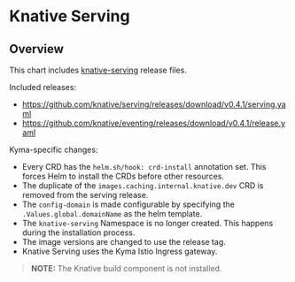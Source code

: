 # Knative Serving

## Overview

This chart includes [knative-serving](https://github.com/knative/docs/tree/master/docs/serving) release files.

Included releases:
 * https://github.com/knative/serving/releases/download/v0.4.1/serving.yaml
 * https://github.com/knative/eventing/releases/download/v0.4.1/release.yaml

Kyma-specific changes:
 * Every CRD has the `helm.sh/hook: crd-install` annotation set. This forces Helm to install the CRDs before other resources.
 * The duplicate of the `images.caching.internal.knative.dev` CRD is removed from the serving release.
 * The `config-domain` is made configurable by specifying the `.Values.global.domainName` as the helm template.
 * The `knative-serving` Namespace is no longer created. This happens during the installation process.
 * The image versions are changed to use the release tag.
 * Knative Serving uses the Kyma Istio Ingress gateway.

> **NOTE:** The Knative build component is not installed.
